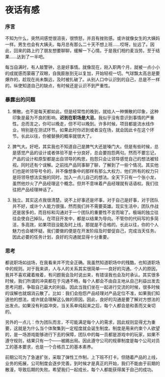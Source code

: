 # 夜话有感

### 序言

不知为什么，突然间感觉很沮丧，很愤怒，并且有挫败感。或许就像女生的大姨妈一样。男生也会有大姨夫。每月总有那么二十天不想上班……哎呀，扯远了。因此，回来的路上约了朋友想要聊聊，缓解一下心情。于是我们相约麦当劳。至于结果……达到了一半吧。

每当自满时，有人敲警钟，总是好事情。就像现在，刚入职两个月，就被一点小小的成就感而蒙蔽了双眼，自我膨胀到无以复加，开始轻视一切。气球飘太高总是要爆炸的，趁现在尚未飘远，及时被扎破了。从别人口中认识到的自己，总是不一样的。纵使知道自己的缺点，有时候还是认识不到严重性。

### 暴露出的问题

1. 懒散。也不是每天都如此，但是经常性的晚到，就给人一种懒散的印象，这种印象是最为不良的影响。**迟到在职场是大忌**。我似乎没有意识到事情的严重性。总而言之，你可以晚走，但不可以晚到。许多时候，项目都是流水线作业，特别是在测试环节。如果此时你迟到或者没在场，就会因此卡在这个环节。长此以往，你被替换的概率就很大了。

2. 脾气大。好吧，其实我也不知道自己是脾气大还是嗓门大。但是有些时候，总是感觉产品的设计或者体验不是十分良好，总会要抱怨两句。然而不要忘记，产品的设计和原型都是出自领导的构思，抱怨只会让领导感觉自己的想法被轻视。同时还有个误解。之前找产品同事聊了聊，了解到了一些个情况。其实他们也是听领导号令的，并不像想象中的那样有那么大权力，他们所有的权力只是将领导想法实施的同时，加入一点儿自己的想法。全天下只有一个张小龙，虽然他炒火了产品经理这个概念。但并不意味着产品经理就有话语权。我们往往把产品经理神话了。

3. 独立。其实这点我很清楚。说不上好事还是坏事，对于自己是好事，对于团队并不好，或许个人能力很强，然而我们并不需要英雄。现实生活中，团队作战还是居多的，而目标和沟通对于一个团队的重要性不言而喻了。极端的独立往往会使自己掉队。在项目开发中，都是以结果为导向。不管你的代码写的多简洁，多高效，如果项目没能及时上线，那就是不合格的。长此以往，你的个人魅力也会被怀疑。我们要做的便是在开发阶段及时督促自己，完成当天任务。因此必要的任务计划，良好的沟通就显得十分重要。

### 思考

都说职场如战场，在我看来并不完全正确。我虽然知道职场中的残酷，也知道职场中的规则。对于我来讲，人与人的关系其实很简单——良好的沟通。个人的原因，我并不喜欢藏着掖着，有问题我会及时说出来，有错误我也会及时承认。其实很多时候，我们所谓的冲突都在于沟通不畅，每个人都会不由自主地从自己利益出发去思考问题，争取自己最大的利益。因此当我们坐在一起进行交流的时候，很多时候的误解也就烟消云散了。比如：我们会抱怨产品经理对产品定位不准，如果我们知道他的想法，或许就会理解这么做的原因。因此，良好的沟通是要了解对方想法的出发点。如果没有利益冲突，当关系单纯起来之后，每个人都会是和善而又亲切的。

另外的一点儿：作为团队而言，不可能满足每个人的需求，因此规则显得尤为重要，这就是为什么当个体聚集到一定程度就会诞生制度。制度是用来约束个人欲望的，是一场游戏能够进行下去的保障，团队中的每一员都是游戏中的玩家，如果不遵守规则，结果只有一个——被踢出局。因此遵守公司的规章制度是每个公司对员工的基本要求，也是一个合格员工的基本素养。

前期公司为了急速扩张，采取了弹性工作制，上下班不打卡。但随着产品的上线，业务的拓展，公司制度会逐步完善。到时候才是真正的开始，我们不能由于前期的散漫，导致后期的失败。希望我们一起成长，每个人都能获得属于自己的成功。